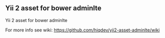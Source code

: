 Yii 2 asset for bower adminlte
------------------------------

Yii 2 asset for bower adminlte

For more info see wiki:
https://github.com/hiqdev/yii2-asset-adminlte/wiki
